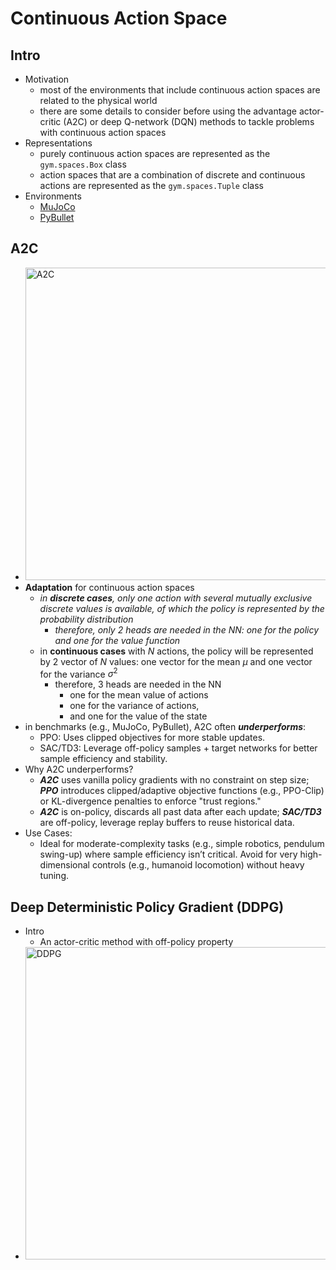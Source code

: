 # Continuous Action Space

## Intro

- Motivation
  - most of the environments that include continuous action spaces are related to the physical world
  - there are some details to consider before using the advantage actor-critic (A2C) or deep Q-network (DQN) methods to tackle problems with continuous action spaces
- Representations
  - purely continuous action spaces are represented as the `gym.spaces.Box` class
  - action spaces that are a combination of discrete and continuous actions are represented as the `gym.spaces.Tuple` class
- Environments
  - [MuJoCo](https://gymnasium.farama.org/environments/mujoco/)
  - [PyBullet](https://pybullet.org/wordpress/)

## A2C

- <img src="/books/Reinforcement Learning Hands-On/A2C Continuous Action Space.jpg" alt="A2C" width="500"/>
- **Adaptation** for continuous action spaces
  - _in **discrete cases**, only one action with several mutually exclusive discrete values is available, of which the policy is represented by the probability distribution_
    - _therefore, only 2 heads are needed in the NN: one for the policy and one for the value function_
  - in **continuous cases** with $N$ actions, the policy will be represented by $2$ vector of $N$ values: one vector for the mean $\mu$ and one vector for the variance $\sigma^2$
    - therefore, $3$ heads are needed in the NN
      - one for the mean value of actions
      - one for the variance of actions, 
      - and one for the value of the state
- in benchmarks (e.g., MuJoCo, PyBullet), A2C often _**underperforms**_:
  - PPO: Uses clipped objectives for more stable updates.
  - SAC/TD3: Leverage off-policy samples + target networks for better sample efficiency and stability.
- Why A2C underperforms?
  - _**A2C**_ uses vanilla policy gradients with no constraint on step size; _**PPO**_ introduces clipped/adaptive objective functions (e.g., PPO-Clip) or KL-divergence penalties to enforce "trust regions." 
  - _**A2C**_ is on-policy, discards all past data after each update; _**SAC/TD3**_ are off-policy, leverage replay buffers to reuse historical data.
- Use Cases:
  - Ideal for moderate-complexity tasks (e.g., simple robotics, pendulum swing-up) where sample efficiency isn’t critical. Avoid for very high-dimensional controls (e.g., humanoid locomotion) without heavy tuning.

## Deep Deterministic Policy Gradient (DDPG)

- Intro
  - An actor-critic method with off-policy property
- <img src="/books/Reinforcement Learning Hands-On/DDPG.jpg" alt="DDPG" width="500"/>